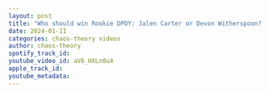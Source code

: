 ```yaml
---
layout: post
title: "Who should win Rookie DPOY: Jalen Carter or Devon Witherspoon? #TheHeatcheckPodcast #BoysInTheWood"
date: 2024-01-11
categories: chaos-theory videos
author: chaos-theory
spotify_track_id: 
youtube_video_id: aV6_HXLn0u4
apple_track_id: 
youtube_metadata: 
---
```

